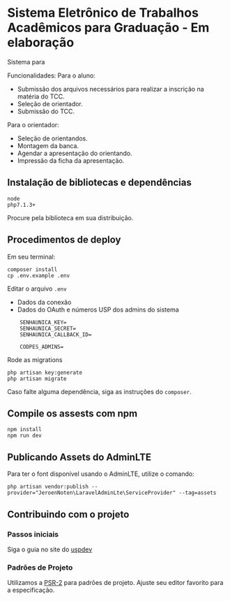 # Sistema Eletrônico de Trabalhos Acadêmicos para Graduação - Em elaboração

Sistema para 

Funcionalidades:
Para o aluno:
- Submissão dos arquivos necessários para realizar a inscrição na matéria do TCC.
- Seleção de orientador.
- Submissão do TCC.

Para o orientador:
- Seleção de orientandos.
- Montagem da banca.
- Agendar a apresentação do orientando.
- Impressão da ficha da apresentação.

## Instalação de bibliotecas e dependências

    node
    php7.1.3+

Procure pela biblioteca em sua distribuição.

## Procedimentos de deploy

Em seu terminal:

```
composer install
cp .env.example .env
```

Editar o arquivo `.env`

- Dados da conexão
- Dados do OAuth e números USP dos admins do sistema

```
    SENHAUNICA_KEY=
    SENHAUNICA_SECRET=
    SENHAUNICA_CALLBACK_ID=

    CODPES_ADMINS=
```

Rode as migrations

```
php artisan key:generate
php artisan migrate
```

Caso falte alguma dependência, siga as instruções do `composer`.

## Compile os assests com npm

    npm install
    npm run dev

## Publicando Assets do AdminLTE

Para ter o font disponível usando o AdminLTE, utilize o comando:

    php artisan vendor:publish --provider="JeroenNoten\LaravelAdminLte\ServiceProvider" --tag=assets

## Contribuindo com o projeto

### Passos iniciais

Siga o guia no site do [uspdev](https://uspdev.github.io/contribua)

### Padrões de Projeto

Utilizamos a [PSR-2](https://www.php-fig.org/psr/psr-2/) para padrões de projeto. Ajuste seu editor favorito para a especificação.
